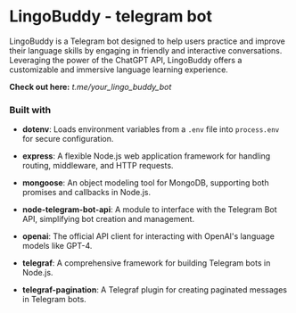 # LingoBuddy - telegram bot

LingoBuddy is a Telegram bot designed to help users practice and improve their language skills by engaging in friendly and interactive conversations. Leveraging the power of the ChatGPT API, LingoBuddy offers a customizable and immersive language learning experience.

__Check out here:__ *t.me/your_lingo_buddy_bot*

### Built with

- **dotenv**: Loads environment variables from a `.env` file into `process.env` for secure configuration.

- **express**: A flexible Node.js web application framework for handling routing, middleware, and HTTP requests.

- **mongoose**: An object modeling tool for MongoDB, supporting both promises and callbacks in Node.js.

- **node-telegram-bot-api**: A module to interface with the Telegram Bot API, simplifying bot creation and management.

- **openai**: The official API client for interacting with OpenAI's language models like GPT-4.

- **telegraf**: A comprehensive framework for building Telegram bots in Node.js.

- **telegraf-pagination**: A Telegraf plugin for creating paginated messages in Telegram bots.